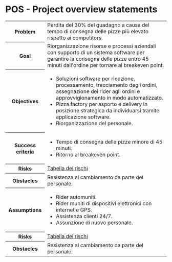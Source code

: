 # POS - Project overview statements

<table>
  <tr>
    <th>Problem</th>
    <td>Perdita del 30% del guadagno a causa del tempo di consegna delle pizze più elevato rispetto ai competitors.</td>
  </tr>
  <tr>
    <th>Goal</th>
    <td>Riorganizzazione risorse e processi aziendali con supporto di un sistema software per garantire la consegna delle pizze entro 45 minuti dall'ordine per tornare al breakeven point.</td>
  </tr>
  <tr>
    <th>Objectives</th>
    <td>
      <ul>
        <li>
          Soluzioni software per ricezione, processamento, tracciamento degli ordini, assegnazione dei rider agli ordini e approvvigionamento in modo automatizzato.
        </li>
        <li>
          Pizza factory per asporto e delivery in posizione strategica da individuarsi tramite applicazione software.
        </li>
        <li>
          Riorganizzazione del personale.
        </li>
      </ul>
    </td>
  </tr>
  <tr>
    <th>Success criteria</th>
    <td>
      <ul>
        <li>
          Tempo di consegna delle pizze minore di 45 minuti.
        </li>
        <li>
          Ritorno al breakeven point.
        </li>
      </ul>
    </td>
  </tr>
  <tr>
    <th>Risks</th>
    <td>
      <a href="POS-AnalisiRischi.md">
        Tabella dei rischi
      </a>
    </td>
  </tr>
  <tr>
    <th>Obstacles</th>
    <td>
      Resistenza al cambiamento da parte del personale.
    </td>
  </tr>
  <tr>
    <th>Assumptions</th>
    <td>
      <ul>
        <li>
          Rider automuniti.
        </li>
        <li>
          Rider muniti di dispositivi elettronici con internet e GPS.
        </li>
        <li>
          Assistenza clienti 24/7.
        </li>
        <li>
          Assunzione di nuovo personale.
        </li>
      </ul>
    </td>
  </tr>
  <tr>
    <th>Risks</th>
    <td>
      <a href="POS-AnalisiRischi.md">
        Tabella dei rischi
      </a>
    </td>
  </tr>
  <tr>
    <th>Obstacles</th>
    <td>
      Resistenza al cambiamento da parte del personale.
    </td>
  </tr>
</table>